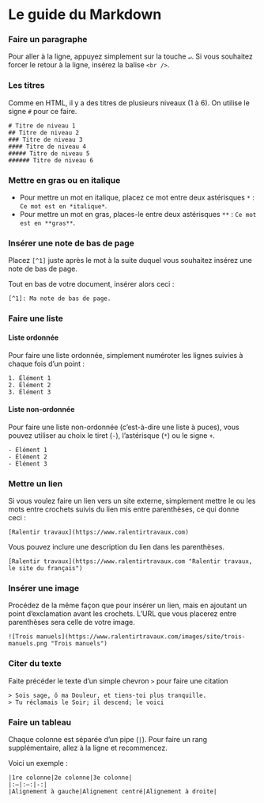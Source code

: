 # Le guide du Markdown

### Faire un paragraphe

Pour aller à la ligne, appuyez simplement sur la touche `↵`. Si vous souhaitez forcer le retour à la ligne, insérez la balise `<br />`.

### Les titres

Comme en HTML, il y a des titres de plusieurs niveaux (1 à 6). On utilise le signe `#` pour ce faire.

```
# Titre de niveau 1
## Titre de niveau 2
### Titre de niveau 3
#### Titre de niveau 4
##### Titre de niveau 5
###### Titre de niveau 6
```

### Mettre en gras ou en italique

- Pour mettre un mot en italique, placez ce mot entre deux astérisques `*` : `Ce mot est en *italique*`.
- Pour mettre un mot en gras, places-le entre deux astérisques `**` : `Ce mot est en **gras**`.

### Insérer une note de bas de page

Placez `[^1]` juste après le mot à la suite duquel vous souhaitez insérez une note de bas de page.

Tout en bas de votre document, insérer alors ceci :

```
[^1]: Ma note de bas de page.
```

### Faire une liste

#### Liste ordonnée

Pour faire une liste ordonnée, simplement numéroter les lignes suivies à chaque fois d’un point :

```
1. Élément 1
2. Élément 2
3. Élément 3
```

#### Liste non-ordonnée

Pour faire une liste non-ordonnée (c’est-à-dire une liste à puces), vous pouvez utiliser au choix le tiret (`-`), l’astérisque (`*`) ou le signe `+`.

```
- Élément 1
- Élément 2
- Élément 3
```

### Mettre un lien

Si vous voulez faire un lien vers un site externe, simplement mettre le ou les mots entre crochets suivis du lien mis entre parenthèses, ce qui donne ceci :

```
[Ralentir travaux](https://www.ralentirtravaux.com)
```

Vous pouvez inclure une description du lien dans les parenthèses.

```
[Ralentir travaux](https://www.ralentirtravaux.com "Ralentir travaux, le site du français")
```

### Insérer une image

Procédez de la même façon que pour insérer un lien, mais en ajoutant un point d’exclamation avant les crochets. L’URL que vous placerez entre parenthèses sera celle de votre image.

```
![Trois manuels](https://www.ralentirtravaux.com/images/site/trois-manuels.png "Trois manuels")
```

### Citer du texte

Faite précéder le texte d’un simple chevron `>` pour faire une citation 

```
> Sois sage, ô ma Douleur, et tiens-toi plus tranquille.
> Tu réclamais le Soir; il descend; le voici
```

### Faire un tableau

Chaque colonne est séparée d’un pipe (`|`). Pour faire un rang supplémentaire, allez à la ligne et recommencez.

Voici un exemple :

```
|1re colonne|2e colonne|3e colonne|
|:—|:—:|-:|
|Alignement à gauche|Alignement centré|Alignement à droite|
```
